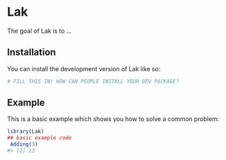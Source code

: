 
<!-- README.md is generated from README.Rmd. Please edit that file -->

# Lak

<!-- badges: start -->
<!-- badges: end -->

The goal of Lak is to …

## Installation

You can install the development version of Lak like so:

``` r
# FILL THIS IN! HOW CAN PEOPLE INSTALL YOUR DEV PACKAGE?
```

## Example

This is a basic example which shows you how to solve a common problem:

``` r
library(Lak)
## basic example code
 Adding(3)
#> [1] 13
```
